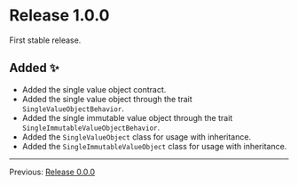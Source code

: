 # Release 1.0.0

First stable release.

## Added :sparkles:

- Added the single value object contract.
- Added the single value object through the trait `SingleValueObjectBehavior`.
- Added the single immutable value object through the trait `SingleImmutableValueObjectBehavior`.
- Added the `SingleValueObject` class for usage with inheritance.
- Added the `SingleImmutableValueObject` class for usage with inheritance.

---
Previous: [Release 0.0.0](CHANGELOG-0.0.0.md)

